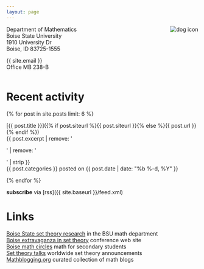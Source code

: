 ```yaml
---
layout: page
---
```


<img style="float:right;margin-left:10px" src="{{ site.baseurl }}/assets/dogsquaresmall.png" alt="dog icon" />

Department of Mathematics  
Boise State University  
1910 University Dr  
Boise, ID 83725-1555  

{{ site.email }}  
Office MB 238-B


<div style="clear:both"></div>

# Recent activity

{% for post in site.posts limit: 6 %}

[{{ post.title }}]({% if post.siteurl %}{{ post.siteurl }}{% else %}{{ post.url }}{% endif %})  
{{ post.excerpt | remove: '<p>' | remove: '</p>' | strip }}  
<span class="post-meta"><span class="category_name">{{ post.categories }}</span> posted on {{ post.date | date: "%b %-d, %Y" }}</span>

{% endfor %}

**subscribe** via [rss]({{ site.baseurl }}/feed.xml)

# Links

[Boise State set theory research](https://www.boisestate.edu/math/research/settheory/) in the BSU math department  
[Boise extravaganza in set theory](https://www.boisestate.edu/math/best/) conference web site  
[Boise math circles](https://www.boisestate.edu/math/circles/) math for secondary students  
[Set theory talks](http://settheory.mathtalks.org/) worldwide set theory announcements  
[Mathblogging.org](https://mathblogging.org/) curated collection of math blogs
